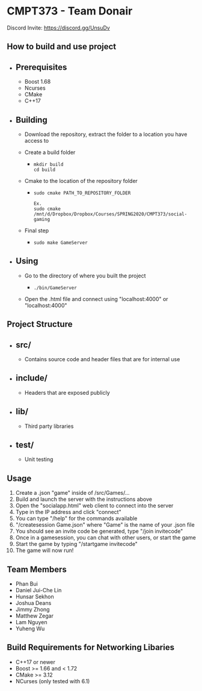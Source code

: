 # CMPT373 - Team Donair

Discord Invite: https://discord.gg/UnsuDv


## How to build and use project
- ## Prerequisites

  - Boost 1.68
  - Ncurses
  - CMake
  - C++17

- ## Building

  - Download the repository, extract the folder to a location you have access to

  - Create a build folder

    - ```
      mkdir build
      cd build
      ```

  - Cmake to the location of the repository folder

    - ```
      sudo cmake PATH_TO_REPOSITORY_FOLDER
      
      Ex.
      sudo cmake /mnt/d/Dropbox/Dropbox/Courses/SPRING2020/CMPT373/social-gaming
      ```

  - Final step

    - ```
      sudo make GameServer
      ```

- ## Using

  - Go to the directory of where you built the project

    - ```
      ./bin/GameServer
      ```

  - Open the .html file and connect using "localhost:4000" or "localhost:4000"

## Project Structure

- ## src/

  - Contains source code and header files that are for internal use

- ## include/

  - Headers that are exposed publicly

- ## lib/

  - Third party libraries

- ## test/

  - Unit testing
  
## Usage
1. Create a .json "game" inside of /src/Games/...
2. Build and launch the server with the instructions above
3. Open the "socialapp.html" web client to connect into the server
4. Type in the IP address and click "connect"
5. You can type "/help" for the commands available
6. "/createsession Game.json" where "Game" is the name of your .json file
7. You should see an invite code be generated, type "/join invitecode"
8. Once in a gamesession, you can chat with other users, or start the game
9. Start the game by typing "/startgame invitecode"
10. The game will now run!

## Team Members
- Phan Bui
- Daniel Jui-Che Lin
- Hunsar Sekhon
- Joshua Deans
- Jimmy Zhong
- Matthew Zegar
- Lam Nguyen
- Yuheng Wu

## Build Requirements for Networking Libaries
- C++17 or newer
- Boost >= 1.66 and < 1.72
- CMake >= 3.12
- NCurses (only tested with 6.1)
